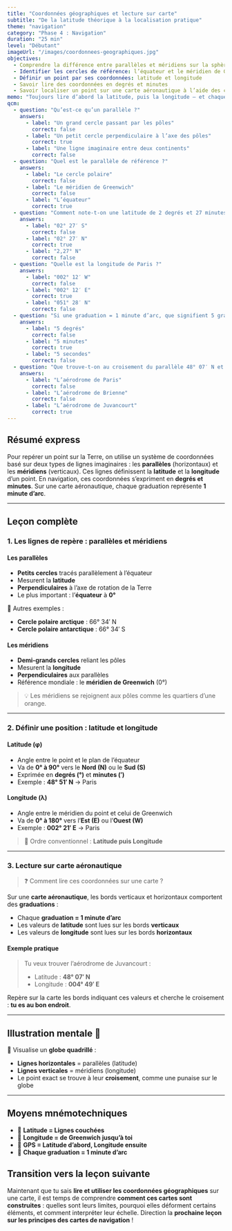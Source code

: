 ```yaml
---
title: "Coordonnées géographiques et lecture sur carte"
subtitle: "De la latitude théorique à la localisation pratique"
theme: "navigation"
category: "Phase 4 : Navigation"
duration: "25 min"
level: "Débutant"
imageUrl: "/images/coordonnees-geographiques.jpg"
objectives:
  - Comprendre la différence entre parallèles et méridiens sur la sphère terrestre
  - Identifier les cercles de référence: l’équateur et le méridien de Greenwich
  - Définir un point par ses coordonnées: latitude et longitude
  - Savoir lire des coordonnées en degrés et minutes
  - Savoir localiser un point sur une carte aéronautique à l’aide des coordonnées
memo: "Toujours lire d’abord la latitude, puis la longitude – et chaque graduation vaut 1 minute d’arc"
qcm:
  - question: "Qu’est-ce qu’un parallèle ?"
    answers:
      - label: "Un grand cercle passant par les pôles"
        correct: false
      - label: "Un petit cercle perpendiculaire à l’axe des pôles"
        correct: true
      - label: "Une ligne imaginaire entre deux continents"
        correct: false
  - question: "Quel est le parallèle de référence ?"
    answers:
      - label: "Le cercle polaire"
        correct: false
      - label: "Le méridien de Greenwich"
        correct: false
      - label: "L’équateur"
        correct: true
  - question: "Comment note-t-on une latitude de 2 degrés et 27 minutes au nord ?"
    answers:
      - label: "02° 27′ S"
        correct: false
      - label: "02° 27′ N"
        correct: true
      - label: "2,27° N"
        correct: false
  - question: "Quelle est la longitude de Paris ?"
    answers:
      - label: "002° 12′ W"
        correct: false
      - label: "002° 12′ E"
        correct: true
      - label: "051° 28′ N"
        correct: false
  - question: "Si une graduation = 1 minute d’arc, que signifient 5 graduations ?"
    answers:
      - label: "5 degrés"
        correct: false
      - label: "5 minutes"
        correct: true
      - label: "5 secondes"
        correct: false
  - question: "Que trouve-t-on au croisement du parallèle 48° 07′ N et du méridien 004° 49′ E ?"
    answers:
      - label: "L’aérodrome de Paris"
        correct: false
      - label: "L’aérodrome de Brienne"
        correct: false
      - label: "L’aérodrome de Juvancourt"
        correct: true
---
```


## Résumé express

Pour repérer un point sur la Terre, on utilise un système de coordonnées basé sur deux types de lignes imaginaires : les **parallèles** (horizontaux) et les **méridiens** (verticaux). Ces lignes définissent la **latitude** et la **longitude** d’un point. En navigation, ces coordonnées s’expriment en **degrés et minutes**. Sur une carte aéronautique, chaque graduation représente **1 minute d’arc**.

---

## Leçon complète

### 1. Les lignes de repère : parallèles et méridiens

#### Les parallèles

- **Petits cercles** tracés parallèlement à l’équateur
- Mesurent la **latitude**
- **Perpendiculaires** à l’axe de rotation de la Terre
- Le plus important : l’**équateur** à **0°**

📌 Autres exemples :

- **Cercle polaire arctique** : 66° 34′ N
- **Cercle polaire antarctique** : 66° 34′ S

#### Les méridiens

- **Demi-grands cercles** reliant les pôles
- Mesurent la **longitude**
- **Perpendiculaires** aux parallèles
- Référence mondiale : le **méridien de Greenwich** (0°)

> 💡 Les méridiens se rejoignent aux pôles comme les quartiers d’une orange.

---

### 2. Définir une position : latitude et longitude

#### Latitude (φ)

- Angle entre le point et le plan de l’équateur
- Va de **0° à 90°** vers le **Nord (N)** ou le **Sud (S)**
- Exprimée en **degrés (°)** et **minutes (′)**
- Exemple : **48° 51′ N** → Paris

#### Longitude (λ)

- Angle entre le méridien du point et celui de Greenwich
- Va de **0° à 180°** vers l’**Est (E)** ou l’**Ouest (W)**
- Exemple : **002° 21′ E** → Paris

> 📌 Ordre conventionnel : **Latitude puis Longitude**

---

### 3. Lecture sur carte aéronautique

> ❓ Comment lire ces coordonnées sur une carte ?

Sur une **carte aéronautique**, les bords verticaux et horizontaux comportent des **graduations** :

- Chaque **graduation = 1 minute d’arc**
- Les valeurs de **latitude** sont lues sur les bords **verticaux**
- Les valeurs de **longitude** sont lues sur les bords **horizontaux**

#### Exemple pratique

> Tu veux trouver l’aérodrome de Juvancourt :
>
> - Latitude : **48° 07′ N**
> - Longitude : **004° 49′ E**

Repère sur la carte les bords indiquant ces valeurs et cherche le croisement : **tu es au bon endroit**.

---

## Illustration mentale 🧠

🧠 Visualise un **globe quadrillé** :

- **Lignes horizontales** = parallèles (latitude)
- **Lignes verticales** = méridiens (longitude)
- Le point exact se trouve à leur **croisement**, comme une punaise sur le globe

---

## Moyens mnémotechniques

- 🧠 **Latitude = Lignes couchées**
- 🧠 **Longitude = de Greenwich jusqu’à toi**
- 🧠 **GPS = Latitude d’abord, Longitude ensuite**
- 🧠 **Chaque graduation = 1 minute d’arc**

## Transition vers la leçon suivante

Maintenant que tu sais **lire et utiliser les coordonnées géographiques** sur une carte, il est temps de comprendre **comment ces cartes sont construites** : quelles sont leurs limites, pourquoi elles déforment certains éléments, et comment interpréter leur échelle. Direction la **prochaine leçon sur les principes des cartes de navigation** !
